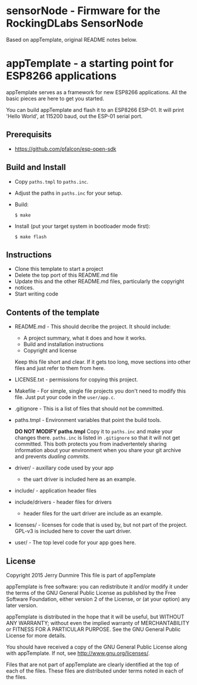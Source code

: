 sensorNode - Firmware for the RockingDLabs SensorNode
=====================================================
Based on appTemplate, original README notes below.


appTemplate - a starting point for ESP8266 applications
=======================================================
appTemplate serves as a framework for new ESP8266 applications. All the
basic pieces are here to get you started.

You can build appTemplate and flash it to an ESP8266 ESP-01. It will print
'Hello World', at 115200 baud, out the ESP-01 serial port.

Prerequisits
------------
  * https://github.com/pfalcon/esp-open-sdk

Build and Install
----------------------
  * Copy `paths.tmpl` to `paths.inc`.
  * Adjust the paths in `paths.inc` for your setup.
  * Build:

        $ make

  * Install (put your target system in bootloader mode first):

        $ make flash

Instructions
------------
  * Clone this template to start a project
  * Delete the top port of this README.md file
  * Update this and the other README.md files, particularly the copyright
  * notices. 
  * Start writing code


Contents of the template
------------------------
  * README.md  - This should decribe the project. It should include:
    - A project summary, what it does and how it works.
    - Build and installation instructions
    - Copyright and license

    Keep this file short and clear. If it gets too long, move
    sections into other files and just refer to them from here.

  * LICENSE.txt - permissions for copying this project.

  * Makefile - For simple, single file projects you don't need to
      modify this file. Just put your code in the `user/app.c`.

  * .gitignore - This is a list of files that should not be committed.

  * paths.tmpl - Environment variables that point the build tools.

      __DO NOT MODIFY paths.tmpl__ Copy it to `paths.inc` and make your
      changes there. `paths.inc` is listed in `.gitignore` so that it
      will not get committed. This both protects you from inadvertentely
      sharing information about your environment when you share your git
      archive and prevents _dualing commits_.

  * driver/ - auxillary code used by your app
      - the uart driver is included here as an example.

  * include/ - application header files

  * include/drivers - header files for drivers
      - header files for the uart driver are include as an example.

  * licenses/ - licenses for code that is used by, but not part of the
      project. GPL-v3 is included here to cover the uart driver.

  * user/ - The top level code for your app goes here.

License
-------
Copyright 2015 Jerry Dunmire
This file is part of appTemplate

appTemplate is free software: you can redistribute it and/or modify
it under the terms of the GNU General Public License as published by
the Free Software Foundation, either version 2 of the License, or
(at your option) any later version.

appTemplate is distributed in the hope that it will be useful,
but WITHOUT ANY WARRANTY; without even the implied warranty of
MERCHANTABILITY or FITNESS FOR A PARTICULAR PURPOSE.  See the
GNU General Public License for more details.

You should have received a copy of the GNU General Public License
along with appTemplate.  If not, see <http://www.gnu.org/licenses/>.

Files that are not part of appTemplate are clearly identified at the top
of each of the files. These files are distributed under terms noted in each
of the files.

